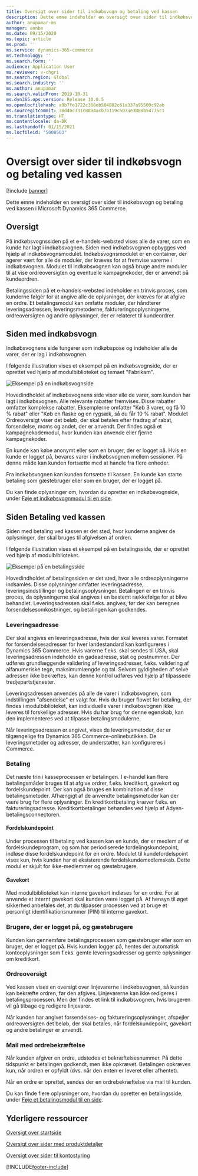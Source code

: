 ```yaml
---
title: Oversigt over sider til indkøbsvogn og betaling ved kassen
description: Dette emne indeholder en oversigt over sider til indkøbsvogn og betaling ved kassen i Microsoft Dynamics 365 Commerce.
author: anupamar-ms
manager: annbe
ms.date: 09/15/2020
ms.topic: article
ms.prod: ''
ms.service: dynamics-365-commerce
ms.technology: ''
ms.search.form: ''
audience: Application User
ms.reviewer: v-chgri
ms.search.region: Global
ms.search.industry: ''
ms.author: anupamar
ms.search.validFrom: 2019-10-31
ms.dyn365.ops.version: Release 10.0.5
ms.openlocfilehash: a9b7fe1722c366eb504882c61a337a95500c92ab
ms.sourcegitcommit: 38d40c331c8894acb7b119c5073e3088b54776c1
ms.translationtype: HT
ms.contentlocale: da-DK
ms.lasthandoff: 01/15/2021
ms.locfileid: "5000503"
---
```

# <a name="cart-and-checkout-pages-overview"></a>Oversigt over sider til indkøbsvogn og betaling ved kassen

[!include [banner](includes/banner.md)]

Dette emne indeholder en oversigt over sider til indkøbsvogn og betaling ved kassen i Microsoft Dynamics 365 Commerce.

## <a name="overview"></a>Oversigt

På indkøbsvognssiden på et e-handels-websted vises alle de varer, som en kunde har lagt i indkøbsvognen. Siden med indkøbsvognen opbygges ved hjælp af indkøbsvognsmodulet. Indkøbsvognsmodulet er en container, der agerer vært for alle de moduler, der kræves for at fremvise varerne i indkøbsvognen. Modulet til indkøbsvognen kan også bruge andre moduler til at vise ordreoversigten og eventuelle kampagnekoder, der er anvendt på kundeordren.

Betalingssiden på et e-handels-websted indeholder en trinvis proces, som kunderne følger for at angive alle de oplysninger, der kræves for at afgive en ordre. Et betalingsmodul kan omfatte moduler, der håndterer leveringsadressen, leveringsmetoderne, faktureringsoplysningerne, ordreoversigten og andre oplysninger, der er relateret til kundeordrer.

## <a name="cart-page"></a>Siden med indkøbsvogn

Indkøbsvognens side fungerer som indkøbspose og indeholder alle de varer, der er lag i indkøbsvognen.

I følgende illustration vises et eksempel på en indkøbsvognside, der er oprettet ved hjælp af modulbiblioteket og temaet "Fabrikam".

![Eksempel på en indkøbsvognside](./media/cart2.PNG)

Hovedindholdet af indkøbsvognens side viser alle de varer, som kunden har lagt i indkøbsvognen. Alle relevante rabatter fremvises. Disse rabatter omfatter komplekse rabatter. Eksemplerne omfatter "Køb 3 varer, og få 10 % rabat" eller "Køb en flaske og en rygsæk, så du får 10 % rabat". Modulet Ordreoversigt viser det beløb, der skal betales efter fradrag af rabat, forsendelse, moms og andet, der er anvendt. Der findes også et kampagnekodemodul, hvor kunden kan anvende eller fjerne kampagnekoder.

En kunde kan købe anonymt eller som en bruger, der er logget på. Hvis en kunde er logget på, bevares varer i indkøbsvognen mellem sessioner. På denne måde kan kunden fortsætte med at handle fra flere enheder.

Fra indkøbsvognen kan kunden fortsætte til kassen. En kunde kan starte betaling som gæstebruger eller som en bruger, der er logget på.

Du kan finde oplysninger om, hvordan du opretter en indkøbsvognside, under [Føje et indkøbsvognmodul til en side](add-cart-module.md).

## <a name="checkout-page"></a>Siden Betaling ved kassen

Siden med betaling ved kassen er det sted, hvor kunderne angiver de oplysninger, der skal bruges til afgivelsen af ordren.

I følgende illustration vises et eksempel på en betalingsside, der er oprettet ved hjælp af modulbiblioteket.

![Eksempel på en betalingsside](./media/Checkout.PNG)

Hovedindholdet af betalingssiden er det sted, hvor alle ordreoplysningerne indsamles. Disse oplysninger omfatter leveringsadresse, leveringsindstillinger og betalingsoplysninger. Betalingen er en trinvis proces, da oplysningerne skal angives i en bestemt rækkefølge for at blive behandlet. Leveringsadressen skal f.eks. angives, før der kan beregnes forsendelsesomkostninger, og betalingen kan godkendes.

### <a name="shipping-address"></a>Leveringsadresse

Der skal angives en leveringsadresse, hvis der skal leveres varer. Formatet for forsendelsesadresser for hver landestandard kan konfigureres i Dynamics 365 Commerce. Hvis varerne f.eks. skal sendes til USA, skal leveringsadressen indeholde en gadeadresse, stat og postnummer. Der udføres grundlæggende validering af leveringsadresser, f.eks. validering af alfanumeriske tegn, maksimumlængde og tal. Selvom gyldigheden af selve adressen ikke bekræftes, kan denne kontrol udføres ved hjælp af tilpassede tredjepartstjenester.

Leveringsadressen anvendes på alle de varer i indkøbsvognen, som indstillingen "afsendelse" er valgt for. Hvis du bruger flowet for betaling, der findes i modulbiblioteket, kan individuelle varer i indkøbsvognen ikke leveres til forskellige adresser. Hvis du har brug for denne egenskab, kan den implementeres ved at tilpasse betalingsmodulerne.

Når leveringsadressen er angivet, vises de leveringsmetoder, der er tilgængelige fra Dynamics 365 Commerce-onlinebutikken. De leveringsmetoder og adresser, de understøtter, kan konfigureres i Commerce.

### <a name="payment"></a>Betaling

Det næste trin i kasseprocessen er betalingen. I e-handel kan flere betalingsmåder bruges til at afgive ordrer, f.eks. kreditkort, gavekort og fordelskundepoint. Der kan også bruges en kombination af disse betalingsmetoder. Afhængigt af de anvendte betalingsmetoder kan der være brug for flere oplysninger. En kreditkortbetaling kræver f.eks. en faktureringsadresse. Kreditkortbetalinger behandles ved hjælp af Adyen-betalingsconnectoren.

#### <a name="loyalty-points"></a>Fordelskundepoint

Under processen til betaling ved kassen kan en kunde, der er medlem af et fordelskundeprogram, og som har periodiserede fordelingskundepoint, indløse disse fordelskundepoint for en ordre. Modulet til kundefordelspoint vises kun, hvis kunden har et eksisterende fordelskundemedlemskab. Dette modul er skjult for ikke-medlemmer og gæstebrugere.

#### <a name="gift-cards"></a>Gavekort

Med modulbiblioteket kan interne gavekort indløses for en ordre. For at anvende et internt gavekort skal kunden være logget på. Af hensyn til øget sikkerhed anbefales det, at du tilpasser processen ved at bruge et personligt identifikationsnummer (PIN) til interne gavekort.

### <a name="signed-in-and-guest-users"></a>Brugere, der er logget på, og gæstebrugere

Kunden kan gennemføre betalingsprocessen som gæstebruger eller som en bruger, der er logget på. Hvis kunden logger på, hentes der automatisk kontooplysninger som f.eks. gemte leveringsadresser og gemte oplysninger om kreditkort.

### <a name="order-summary"></a>Ordreoversigt

Ved kassen vises en oversigt over linjevarerne i indkøbsvognen, så kunden kan bekræfte ordren, før den afgives. Linjevarerne kan ikke redigeres i betalingsprocessen. Men der findes et link til indkøbsvognen, hvis brugeren vil gå tilbage og redigere linjevarer.

Når kunden har angivet forsendelses- og faktureringsoplysninger, afspejler ordreoversigten det beløb, der skal betales, når fordelskundepoint, gavekort og andre betalinger er anvendt.

### <a name="order-confirmation-and-email"></a>Mail med ordrebekræftelse

Når kunden afgiver en ordre, udstedes et bekræftelsesnummer. På dette tidspunkt er betalingen godkendt, men ikke opkrævet. Betalingen opkræves kun, når ordren er opfyldt (dvs. når den enten er leveret eller afhentet).

Når en ordre er oprettet, sendes der en ordrebekræftelse via mail til kunden.

Du kan finde flere oplysninger om, hvordan du opretter en betalingsside, under [Føje et betalingsmodul til en side](add-checkout-module.md).

## <a name="additional-resources"></a>Yderligere ressourcer

[Oversigt over startside](quick-tour-home-page.md)

[Oversigt over sider med produktdetaljer](quick-tour-pdp.md)

[Oversigt over sider til kontostyring](quick-tour-account-management.md)


[!INCLUDE[footer-include](../includes/footer-banner.md)]